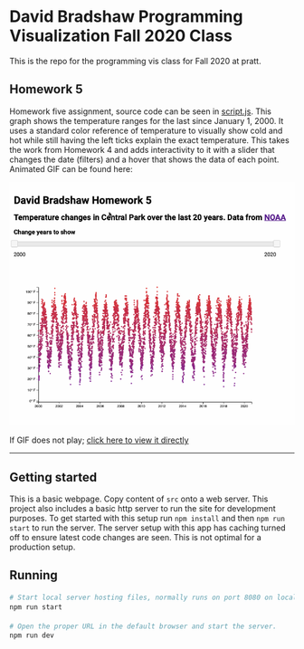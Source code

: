# David Bradshaw Programming Visualization Fall 2020 Class

This is the repo for the programming vis class for Fall 2020 at pratt.

## Homework 5

Homework five assignment, source code can be seen in [script.js](src/script.js).  This graph shows the temperature ranges for the last since January 1, 2000.  It uses a standard color reference of temperature to visually show cold and hot while still having the left ticks explain the exact temperature. This takes the work from Homework 4 and adds interactivity to it with a slider that changes the date (filters) and a hover that shows the data of each point.  Animated GIF can be found here:

![Example](example.gif)

If GIF does not play; [click here to view it directly](example.gif)

------------

## Getting started

This is a basic webpage.  Copy content of `src` onto a web server.  This project also includes a basic http server to run the site for development purposes.  To get started with this setup run `npm install` and then `npm run start` to run the server.  The server setup with this app has caching turned off to ensure latest code changes are seen. This is not optimal for a production setup.

## Running

```bash
# Start local server hosting files, normally runs on port 8080 on localhost.
npm run start

# Open the proper URL in the default browser and start the server.
npm run dev
```

